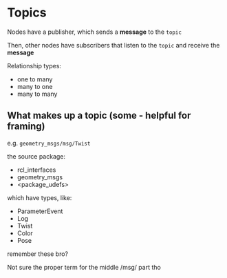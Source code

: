 # Topics

Nodes have a publisher, which sends a **message** to the `topic`

Then, other nodes have subscribers that listen to the `topic` and receive the **message**

Relationship types:

- one to many
- many to one
- many to many

## What makes up a topic (some - helpful for framing)

e.g. `geometry_msgs/msg/Twist`

the source package:

- rcl_interfaces
- geometry_msgs
- <package_udefs>

which have types, like:

- ParameterEvent
- Log
- Twist
- Color
- Pose

remember these bro?

Not sure the proper term for the middle /msg/ part tho
